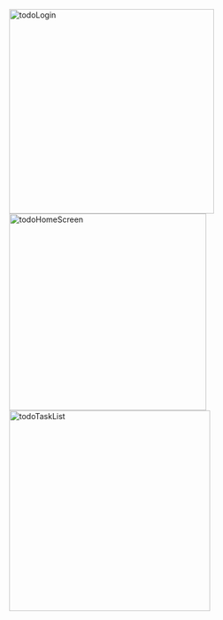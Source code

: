 
<img width="370" alt="todoLogin" src="https://user-images.githubusercontent.com/114610458/216624940-dfb7d37b-066f-41dd-9285-9045676698d3.png">
<img width="356" alt="todoHomeScreen" src="https://user-images.githubusercontent.com/114610458/216624973-f4d1ecb1-c464-4419-8a6d-34a16a6e2796.png">
<img width="363" alt="todoTaskList" src="https://user-images.githubusercontent.com/114610458/216624990-5c097df5-0450-4861-95c8-3e64a49710e4.png">
